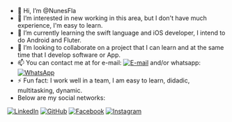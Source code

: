 - 👋 Hi, I’m @NunesFla
- 👀 I’m interested in new working in this area, but I don't have much experience, I'm easy to learn.
- 🌱 I’m currently learning the swift language and iOS developer, I intend to do Android and Fluter.
- 💞️ I’m looking to collaborate on a project that I can learn and at the same time that I develop software or App.
- 📫 You can contact me at for e-mail: [![E-mail](https://img.shields.io/badge/-Email-000?style=for-the-badge&logo=microsoft-outlook&logoColor=007BFF)](mailto:flavionunes11@icloud.com) and/or whatsapp: [![WhatsApp](https://img.shields.io/badge/WhatsApp-25D366?style=for-the-badge&logo=whatsapp&logoColor=white)](https://wa.me/+5519989822520)
- ⚡ Fun fact: I work well in a team, I am easy to learn, didadic, multitasking, dynamic.
- Below are my social networks:

[![LinkedIn](https://img.shields.io/badge/LinkedIn-0077B5?style=for-the-badge&logo=linkedin&logoColor=white)](https://www.linkedin.com/in/flavio-nunes-2a12b0210/)  [![GitHub](https://img.shields.io/badge/GitHub-100000?style=for-the-badge&logo=github&logoColor=white)](https://github.com/NunesFla)
[![Facebook](https://img.shields.io/badge/Facebook-1877F2?style=for-the-badge&logo=facebook&logoColor=white)](https://www.facebook.com/ms.fnunes/)
[![Instagram](https://img.shields.io/badge/-Instagram-%23E4405F?style=for-the-badge&logo=instagram&logoColor=white)](https://www.instagram.com/mr_f.nunes/)

<!---
NunesFla/NunesFla is a ✨ special ✨ repository because its `README.md` (this file) appears on your GitHub profile.
You can click the Preview link to take a look at your changes.
--->
